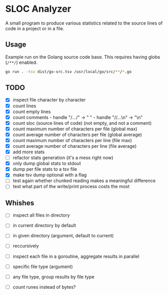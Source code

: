 # SLOC Analyzer

A small program to produce various statistics related to the source lines of code
in a project or in a file.

## Usage

Example run on the Golang source code base.
This requires having globs (`/**/`) enabled.

```sh
go run . -tsv dist/go-src.tsv /usr/local/go/src/**/*.go
```

## TODO

- [x]  inspect file character by character
- [x]  count lines
- [x]  count empty lines
- [x]  count comments
       - handle "/*...*/" -> " "
       - handle "//...\n" -> "\n"
- [x]  count sloc (source lines of code) (not empty, and not a comment)
- [x]  count maximum number of characters per file (global max)
- [x]  count average number of characters per file (global average)
- [x]  count maximum number of characters per line (file max)
- [x]  count average number of characters per line (file average)
- [x]  add more stats
- [ ]  refactor stats generation (it's a mess right now)
- [x]  only dump global stats to stdout
  - [x]  dump per file stats to a tsv file
  - [x]  make tsv dump optional with a flag
- [ ]  test again whether chunked reading makes a meaningful difference
- [ ]  test what part of the write/print process costs the most

## Whishes

- [ ]  inspect all files in directory
  - [ ]  in current directory by default
  - [ ]  in given directory (argument, default to current)
  - [ ]  reccursively
  - [ ]  inspect each file in a goroutine, aggregate results in parallel
  - [ ]  specific file type (argument)
  - [ ]  any file type, group results by file type
- [ ]  count runes instead of bytes?

